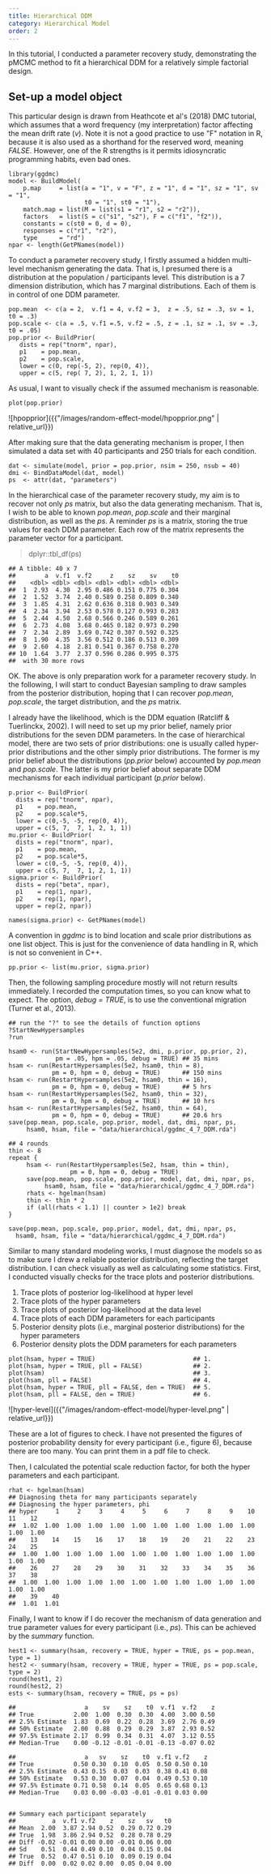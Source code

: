 ```yaml
---
title: Hierarchical DDM
category: Hierarchical Model
order: 2
---
```


In this tutorial, I conducted a parameter recovery study, demonstrating
the pMCMC method to fit a hierarchical DDM for a relatively simple
factorial design.

## Set-up a model object
This particular design is drawn from Heathcote et al's (2018) DMC tutorial,
which assumes that a word frequency (my interpretation) factor affecting
the mean drift rate (_v_). Note it is not a good practice to use "F" notation
in R, because it is also used as a shorthand for the reserved word,
meaning _FALSE_. However, one of the R strengths is it permits
idiosyncratic programming habits, even bad ones.

```
library(ggdmc)
model <- BuildModel(
    p.map     = list(a = "1", v = "F", z = "1", d = "1", sz = "1", sv = "1",
                     t0 = "1", st0 = "1"),
    match.map = list(M = list(s1 = "r1", s2 = "r2")),
    factors   = list(S = c("s1", "s2"), F = c("f1", "f2")),
    constants = c(st0 = 0, d = 0),
    responses = c("r1", "r2"),
    type      = "rd")
npar <- length(GetPNames(model))
```

To conduct a parameter recovery study, I firstly assumed a hidden
multi-level mechanism generating the data. That is, I presumed
there is a distribution at the population / participants level. This
distribution is a 7 dimension distribution, which has 7 marginal
distributions.  Each of them is in control of one DDM parameter.

```
pop.mean  <- c(a = 2,  v.f1 = 4, v.f2 = 3,  z = .5, sz = .3, sv = 1,  t0 = .3)
pop.scale <- c(a = .5, v.f1 =.5, v.f2 = .5, z = .1, sz = .1, sv = .3, t0 = .05)
pop.prior <- BuildPrior(
   dists = rep("tnorm", npar),
   p1    = pop.mean,
   p2    = pop.scale,
   lower = c(0, rep(-5, 2), rep(0, 4)),
   upper = c(5, rep( 7, 2), 1, 2, 1, 1))
```

As usual, I want to visually check if the assumed mechanism is reasonable.
```
plot(pop.prior)
```

![hpopprior]({{"/images/random-effect-model/hpopprior.png" | relative_url}})


After making sure that the data generating mechanism is proper, I then
simulated a data set with 40 participants and 250 trials for each
condition.

```
dat <- simulate(model, prior = pop.prior, nsim = 250, nsub = 40)
dmi <- BindDataModel(dat, model)
ps  <- attr(dat, "parameters")
```

In the hierarchical case of the parameter recovery study, my aim
is to recover not only _ps_ matrix, but also the data generating
mechanism.  That is, I wish to be able to known _pop.mean_,
_pop.scale_ and their marginal distribution, as well as the _ps_.
A reminder _ps_ is a matrix, storing the true values for each
DDM parameter. Each row of the matrix represents the parameter
vector for a participant.

> dplyr::tbl_df(ps)


```
## A tibble: 40 x 7
##        a  v.f1  v.f2     z    sz    sv    t0
##    <dbl> <dbl> <dbl> <dbl> <dbl> <dbl> <dbl>
##  1  2.93  4.30  2.95 0.486 0.151 0.775 0.304
##  2  1.52  3.74  2.40 0.589 0.258 0.809 0.340
##  3  1.85  4.31  2.62 0.636 0.318 0.903 0.349
##  4  2.34  3.94  2.53 0.578 0.127 0.993 0.283
##  5  2.44  4.50  2.68 0.566 0.246 0.589 0.261
##  6  2.73  4.08  3.68 0.465 0.182 0.973 0.290
##  7  2.34  2.89  3.69 0.742 0.307 0.592 0.325
##  8  1.90  4.35  3.56 0.512 0.186 0.513 0.309
##  9  2.60  4.18  2.81 0.541 0.367 0.758 0.270
## 10  1.64  3.77  2.37 0.596 0.286 0.995 0.375
##  with 30 more rows
```

OK. The above is only preparation work for a parameter recovery study.
In the following, I will start to conduct Bayesian sampling to
draw samples from the posterior distribution, hoping that I
can recover _pop.mean_, _pop.scale_, the target distribution, and
the _ps_ matrix.

I already have the likelihood, which is the DDM equation (Ratcliff &
Tuerlinckx, 2002). I will need to set up my prior belief, namely
prior distributions for the seven DDM parameters. In the case of
hierarchical model, there are two sets of prior distributions: one is
usually called hyper-prior distributions  and the other simply prior
distributions.  The former is my prior belief about the distributions
(_pp.prior_ below) accounted by _pop.mean_ and _pop.scale_. The latter 
is my prior belief about separate DDM mechanisms for each individual
participant (_p.prior_ below).

```
p.prior <- BuildPrior(
  dists = rep("tnorm", npar),
  p1    = pop.mean,
  p2    = pop.scale*5,
  lower = c(0,-5, -5, rep(0, 4)),
  upper = c(5, 7,  7, 1, 2, 1, 1))
mu.prior <- BuildPrior(
  dists = rep("tnorm", npar),
  p1    = pop.mean,
  p2    = pop.scale*5,
  lower = c(0,-5, -5, rep(0, 4)),
  upper = c(5, 7,  7, 1, 2, 1, 1))
sigma.prior <- BuildPrior(
  dists = rep("beta", npar),
  p1    = rep(1, npar),
  p2    = rep(1, npar),
  upper = rep(2, npar))

names(sigma.prior) <- GetPNames(model)
```


A convention in _ggdmc_ is to bind location and scale prior distributions
as one list object. This is just for the convenience of data handling
in R, which is not so convenient in C++.
```
pp.prior <- list(mu.prior, sigma.prior)
```


Then, the following sampling procedure mostly will not return results
immediately. I recorded the computation times, so you can know what to
expect.  The option, _debug = TRUE_, is to use the conventional
migration (Turner et al., 2013).

```
## run the "?" to see the details of function options
?StartNewHypersamples
?run

hsam0 <- run(StartNewHypersamples(5e2, dmi, p.prior, pp.prior, 2),
             pm = .05, hpm = .05, debug = TRUE) ## 35 mins
hsam <- run(RestartHypersamples(5e2, hsam0, thin = 8),
            pm = 0, hpm = 0, debug = TRUE)      ## 150 mins
hsam <- run(RestartHypersamples(5e2, hsam0, thin = 16),
            pm = 0, hpm = 0, debug = TRUE)      ## 5 hrs
hsam <- run(RestartHypersamples(5e2, hsam0, thin = 32),
            pm = 0, hpm = 0, debug = TRUE)      ## 10 hrs
hsam <- run(RestartHypersamples(5e2, hsam0, thin = 64),
            pm = 0, hpm = 0, debug = TRUE)      ## 20.6 hrs
save(pop.mean, pop.scale, pop.prior, model, dat, dmi, npar, ps,
     hsam0, hsam, file = "data/hierarchical/ggdmc_4_7_DDM.rda")

## 4 rounds
thin <- 8
repeat {
     hsam <- run(RestartHypersamples(5e2, hsam, thin = thin),
                 pm = 0, hpm = 0, debug = TRUE)
     save(pop.mean, pop.scale, pop.prior, model, dat, dmi, npar, ps,
          hsam0, hsam, file = "data/hierarchical/ggdmc_4_7_DDM.rda")
     rhats <- hgelman(hsam)
     thin <- thin * 2
     if (all(rhats < 1.1) || counter > 1e2) break
}

save(pop.mean, pop.scale, pop.prior, model, dat, dmi, npar, ps,
  hsam0, hsam, file = "data/hierarchical/ggdmc_4_7_DDM.rda")
```

Similar to many standard modeling works, I must diagnose the
models so as to make sure I drew a reliable posterior
distribution, reflecting the target distribution. I
can check visually as well as calculating some statistics. First,
I conducted visually checks for the trace plots and posterior
distributions.

1. Trace plots of posterior log-likelihood at hyper level
2. Trace plots of the hyper parameters
3. Trace plots of posterior log-likelihood at the data level
4. Trace plots of each DDM parameters for each participants
5. Posterior density plots (i.e., marginal posterior distributions)
for the hyper parameters
6. Posterior density plots the DDM parameters for each
parameters


```
plot(hsam, hyper = TRUE)                           ## 1.
plot(hsam, hyper = TRUE, pll = FALSE)              ## 2.
plot(hsam)                                         ## 3.
plot(hsam, pll = FALSE)                            ## 4.
plot(hsam, hyper = TRUE, pll = FALSE, den = TRUE)  ## 5.
plot(hsam, pll = FALSE, den = TRUE)                ## 6.

```


![hyper-level]({{"/images/random-effect-model/hyper-level.png" | relative_url}})


These are a lot of figures to check. I have not presented the figures of posterior
probability density for every participant (i.e., figure 6), because there are too
many. You can print them in a pdf file to check.

Then, I calculated the potential scale reduction factor, for both the hyper
parameters and each participant.

```
rhat <- hgelman(hsam)
## Diagnosing theta for many participants separately
## Diagnosing the hyper parameters, phi
## hyper     1     2     3     4     5     6     7     8     9    10    11    12
##  1.02  1.00  1.00  1.00  1.00  1.00  1.00  1.00  1.00  1.00  1.00  1.00  1.00
##    13    14    15    16    17    18    19    20    21    22    23    24    25
##  1.00  1.00  1.00  1.00  1.00  1.00  1.00  1.00  1.00  1.00  1.00  1.00  1.00
##    26    27    28    29    30    31    32    33    34    35    36    37    38
##  1.00  1.00  1.00  1.00  1.00  1.00  1.00  1.00  1.00  1.00  1.00  1.00  1.00
##    39    40
##  1.01  1.01
```

Finally, I want to know if I do recover the mechanism of data generation and
true parameter values for every participant (i.e., _ps_). This can be achieved
by the _summary_ function.


```
hest1 <- summary(hsam, recovery = TRUE, hyper = TRUE, ps = pop.mean, type = 1)
hest2 <- summary(hsam, recovery = TRUE, hyper = TRUE, ps = pop.scale, type = 2)
round(hest1, 2)
round(hest2, 2)
ests <- summary(hsam, recovery = TRUE, ps = ps)

##                   a    sv    sz    t0  v.f1  v.f2    z
## True           2.00  1.00  0.30  0.30  4.00  3.00 0.50
## 2.5% Estimate  1.83  0.69  0.22  0.28  3.69  2.76 0.49
## 50% Estimate   2.00  0.88  0.29  0.29  3.87  2.93 0.52
## 97.5% Estimate 2.17  0.99  0.34  0.31  4.07  3.12 0.55
## Median-True    0.00 -0.12 -0.01 -0.01 -0.13 -0.07 0.02

##                   a   sv    sz    t0  v.f1 v.f2    z
## True           0.50 0.30  0.10  0.05  0.50 0.50 0.10
## 2.5% Estimate  0.43 0.15  0.03  0.03  0.38 0.41 0.08
## 50% Estimate   0.53 0.30  0.07  0.04  0.49 0.53 0.10
## 97.5% Estimate 0.71 0.58  0.14  0.05  0.65 0.68 0.13
## Median-True    0.03 0.00 -0.03 -0.01 -0.01 0.03 0.00


## Summary each participant separately
##          a  v.f1 v.f2    z    sz   sv   t0
## Mean  2.00  3.87 2.94 0.52  0.29 0.72 0.29
## True  1.98  3.86 2.94 0.52  0.28 0.78 0.29
## Diff -0.02 -0.01 0.00 0.00 -0.01 0.06 0.00
## Sd    0.51  0.44 0.49 0.10  0.04 0.15 0.04
## True  0.52  0.47 0.51 0.10  0.09 0.19 0.04
## Diff  0.00  0.02 0.02 0.00  0.05 0.04 0.00
```
